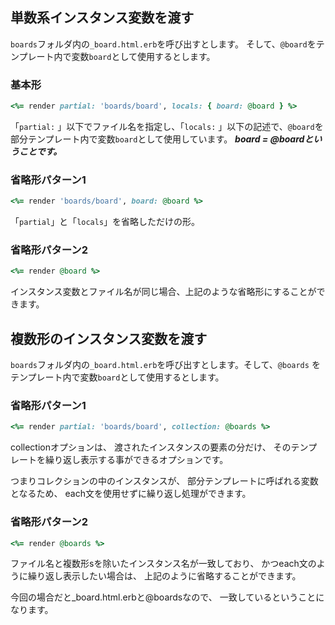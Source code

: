 
## 単数系インスタンス変数を渡す

`boards`フォルダ内の`_board.html.erb`を呼び出すとします。
そして、`@board`をテンプレート内で変数`board`として使用するとします。

### 基本形
```ruby
<%= render partial: 'boards/board', locals: { board: @board } %>
```

「`partial:` 」以下でファイル名を指定し、「`locals:` 」以下の記述で、`@board`を部分テンプレート内で変数`board`として使用しています。
***board = @boardということです。***

### 省略形パターン1
```ruby
<%= render 'boards/board', board: @board %>
```

「`partial`」と「`locals`」を省略しただけの形。

### 省略形パターン2
```ruby
<%= render @board %>
```

インスタンス変数とファイル名が同じ場合、上記のような省略形にすることができます。


## 複数形のインスタンス変数を渡す

`boards`フォルダ内の`_board.html.erb`を呼び出すとします。そして、`@boards` をテンプレート内で変数`board`として使用するとします。

### 省略形パターン1
```ruby
<%= render partial: 'boards/board', collection: @boards %>
```

collectionオプションは、
渡されたインスタンスの要素の分だけ、
そのテンプレートを繰り返し表示する事ができるオプションです。

つまりコレクションの中のインスタンスが、
部分テンプレートに呼ばれる変数となるため、
each文を使用せずに繰り返し処理ができます。

### 省略形パターン2
```ruby
<%= render @boards %>
```

ファイル名と複数形sを除いたインスタンス名が一致しており、
かつeach文のように繰り返し表示したい場合は、
上記のように省略することができます。 

今回の場合だと_board.html.erbと@boardsなので、
一致しているということになります。
